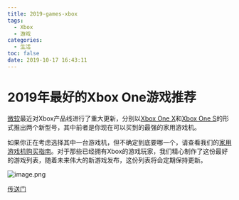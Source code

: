 ```yaml
---
title: 2019-games-xbox
tags:
  - Xbox
  - 游戏
categories:
  - 生活
toc: false
date: 2019-10-17 16:43:11
---
```


# 2019年最好的Xbox One游戏推荐

<p><a href="https://www.microsoft.com/" target="_blank" rel="nofollow">微软</a>最近对Xbox产品线进行了重大更新，分别以<a href="https://www.10besty.com/best-video-game-consoles/#three" target="_blank">Xbox One X</a>和<a href="https://www.10besty.com/best-video-game-consoles/#four" target="_blank">Xbox One S</a>的形式推出两个新型号，其中前者是你现在可以买到的最强的家用游戏机。</p>

<p>如果你正在考虑选择其中一台游戏机，但不确定到底要哪一个，请查看我们的<a href="https://www.10besty.com/best-video-game-consoles/" target="_blank">家用游戏机购买指南</a>。对于那些已经拥有Xbox的游戏玩家，我们精心制作了这份最好的游戏列表，随着未来伟大的新游戏发布，这份列表将会定期保持更新。</p>

![image.png](/images/2019/10/17/d9498c50-f0ba-11e9-b665-07392e3ffdf3.png)



[传送门](https://www.10besty.com/best-xbox-one-games)